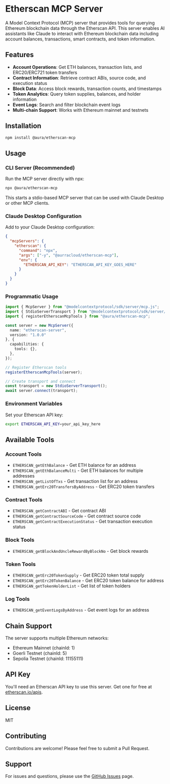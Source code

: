 # Etherscan MCP Server

A Model Context Protocol (MCP) server that provides tools for querying Ethereum blockchain data through the Etherscan API. This server enables AI assistants like Claude to interact with Ethereum blockchain data including account balances, transactions, smart contracts, and token information.

## Features

- **Account Operations**: Get ETH balances, transaction lists, and ERC20/ERC721 token transfers
- **Contract Information**: Retrieve contract ABIs, source code, and execution status
- **Block Data**: Access block rewards, transaction counts, and timestamps
- **Token Analytics**: Query token supplies, balances, and holder information
- **Event Logs**: Search and filter blockchain event logs
- **Multi-chain Support**: Works with Ethereum mainnet and testnets

## Installation

```bash
npm install @aura/etherscan-mcp
```

## Usage

### CLI Server (Recommended)

Run the MCP server directly with npx:

```bash
npx @aura/etherscan-mcp
```

This starts a stdio-based MCP server that can be used with Claude Desktop or other MCP clients.

### Claude Desktop Configuration

Add to your Claude Desktop configuration:

```json
{
  "mcpServers": {
    "etherscan": {
      "command": "npx",
      "args": ["-y", "@aurracloud/etherscan-mcp"],
      "env": {
        "ETHERSCAN_API_KEY": "ETHERSCAN_API_KEY_GOES_HERE"
      }
    }
  }
}
```

### Programmatic Usage

```typescript
import { McpServer } from "@modelcontextprotocol/sdk/server/mcp.js";
import { StdioServerTransport } from "@modelcontextprotocol/sdk/server/stdio.js";
import { registerEtherscanMcpTools } from "@aura/etherscan-mcp";

const server = new McpServer({
  name: "etherscan-server",
  version: "1.0.0"
}, {
  capabilities: {
    tools: {},
  },
});

// Register Etherscan tools
registerEtherscanMcpTools(server);

// Create transport and connect
const transport = new StdioServerTransport();
await server.connect(transport);
```

### Environment Variables

Set your Etherscan API key:

```bash
export ETHERSCAN_API_KEY=your_api_key_here
```

## Available Tools

### Account Tools
- `ETHERSCAN_getEthBalance` - Get ETH balance for an address
- `ETHERSCAN_getEthBalanceMulti` - Get ETH balances for multiple addresses
- `ETHERSCAN_getListOfTxs` - Get transaction list for an address
- `ETHERSCAN_getErc20TransfersByAddress` - Get ERC20 token transfers

### Contract Tools
- `ETHERSCAN_getContractABI` - Get contract ABI
- `ETHERSCAN_getContractSourceCode` - Get contract source code
- `ETHERSCAN_getContractExecutionStatus` - Get transaction execution status

### Block Tools
- `ETHERSCAN_getBlockAndUncleRewardByBlockNo` - Get block rewards

### Token Tools
- `ETHERSCAN_getErc20TokenSupply` - Get ERC20 token total supply
- `ETHERSCAN_getErc20TokenBalance` - Get ERC20 token balance for address
- `ETHERSCAN_getTokenHolderList` - Get list of token holders

### Log Tools
- `ETHERSCAN_getEventLogsByAddress` - Get event logs for an address

## Chain Support

The server supports multiple Ethereum networks:
- Ethereum Mainnet (chainId: 1)
- Goerli Testnet (chainId: 5)
- Sepolia Testnet (chainId: 11155111)

## API Key

You'll need an Etherscan API key to use this server. Get one for free at [etherscan.io/apis](https://etherscan.io/apis).

## License

MIT

## Contributing

Contributions are welcome! Please feel free to submit a Pull Request.

## Support

For issues and questions, please use the [GitHub Issues](https://github.com/aura/etherscan-mcp/issues) page. 